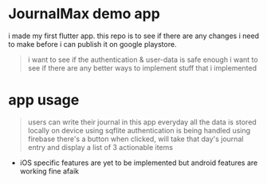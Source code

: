 # JournalMax demo app
i made my first flutter app.
this repo is to see if there are any changes i need to make before i can publish it on google playstore.
> i want to see if the authentication & user-data is safe enough
> i want to see if there are any better ways to implement stuff that i implemented

# app usage

> users can write their journal in this app everyday
> all the data is stored locally on device using sqflite
> authentication is being handled using firebase
> there's a button when clicked, will take that day's journal entry and display a list of 3 actionable items

- iOS specific features are yet to be implemented but android features are working fine afaik
